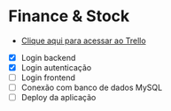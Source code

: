 # Finance & Stock

- [Clique aqui para acessar ao Trello](https://trello.com/invite/b/j64B0KSP/ATTId71c74ad954c9dda24e53bbdd73e4cdbB30FC944/final-project-finance-stock)  

- [x] Login backend 
- [x] Login autenticação 
- [ ] Login frontend 
- [ ] Conexão com banco de dados MySQL  
- [ ] Deploy da aplicação
